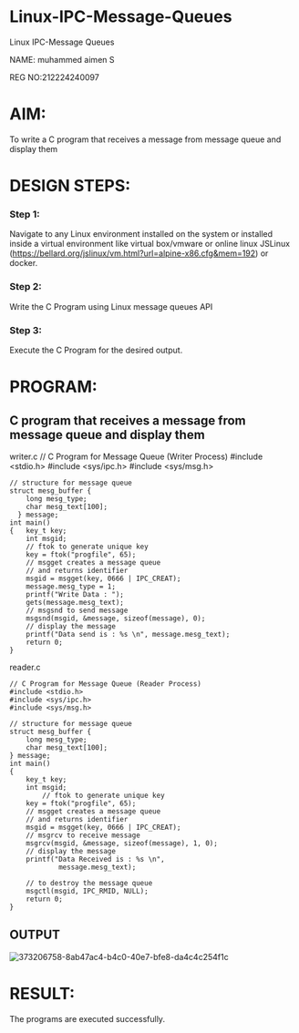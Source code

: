 # Linux-IPC-Message-Queues
Linux IPC-Message Queues

NAME: muhammed aimen S

REG NO:212224240097

# AIM:
To write a C program that receives a message from message queue and display them

# DESIGN STEPS:

### Step 1:

Navigate to any Linux environment installed on the system or installed inside a virtual environment like virtual box/vmware or online linux JSLinux (https://bellard.org/jslinux/vm.html?url=alpine-x86.cfg&mem=192) or docker.

### Step 2:

Write the C Program using Linux message queues API 

### Step 3:

Execute the C Program for the desired output. 

# PROGRAM:

## C program that receives a message from message queue and display them

writer.c
    // C Program for Message Queue (Writer Process) 
    #include <stdio.h> 
    #include <sys/ipc.h> 
    #include <sys/msg.h> 

    // structure for message queue 
    struct mesg_buffer { 
	    long mesg_type; 
	    char mesg_text[100]; 
      } message; 
    int main() 
    { 	key_t key; 
	    int msgid;
        // ftok to generate unique key 
	    key = ftok("progfile", 65); 
	    // msgget creates a message queue 
	    // and returns identifier 
	    msgid = msgget(key, 0666 | IPC_CREAT); 
	    message.mesg_type = 1; 
	    printf("Write Data : "); 
	    gets(message.mesg_text); 
	    // msgsnd to send message 
	    msgsnd(msgid, &message, sizeof(message), 0); 
	    // display the message 
	    printf("Data send is : %s \n", message.mesg_text); 
	    return 0; 
    }

reader.c

    // C Program for Message Queue (Reader Process)
    #include <stdio.h>
    #include <sys/ipc.h>
    #include <sys/msg.h>

    // structure for message queue
    struct mesg_buffer {
    	long mesg_type;
    	char mesg_text[100];
    } message;
    int main()
    {
    	key_t key;
    	int msgid;
        	// ftok to generate unique key
    	key = ftok("progfile", 65);
    	// msgget creates a message queue
    	// and returns identifier
    	msgid = msgget(key, 0666 | IPC_CREAT);
    	// msgrcv to receive message
    	msgrcv(msgid, &message, sizeof(message), 1, 0);
    	// display the message
    	printf("Data Received is : %s \n",
	    		message.mesg_text);

	    // to destroy the message queue
    	msgctl(msgid, IPC_RMID, NULL);
    	return 0;
    }

## OUTPUT
![373206758-8ab47ac4-b4c0-40e7-bfe8-da4c4c254f1c](https://github.com/user-attachments/assets/f071cc7e-5d56-4bfb-a26e-ef7173b7d7c6)




# RESULT:
The programs are executed successfully.
